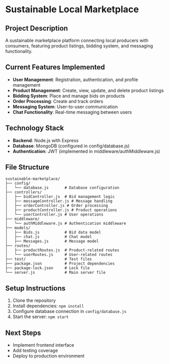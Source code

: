 # Sustainable Local Marketplace

## Project Description
A sustainable marketplace platform connecting local producers with consumers, featuring product listings, bidding system, and messaging functionality.

## Current Features Implemented
- **User Management**: Registration, authentication, and profile management
- **Product Management**: Create, view, update, and delete product listings
- **Bidding System**: Place and manage bids on products
- **Order Processing**: Create and track orders
- **Messaging System**: User-to-user communication
- **Chat Functionality**: Real-time messaging between users

## Technology Stack
- **Backend**: Node.js with Express
- **Database**: MongoDB (configured in config/database.js)
- **Authentication**: JWT (implemented in middleware/authMiddleware.js)

## File Structure
```
sustainable-marketplace/
├── config/
│   └── database.js       # Database configuration
├── controllers/
│   ├── bidController.js  # Bid management logic
│   ├── messageController.js # Message handling
│   ├── orderController.js # Order processing
│   ├── productController.js # Product operations
│   └── userController.js # User operations
├── middleware/
│   └── authMiddleware.js # Authentication middleware
├── models/
│   ├── Bids.js           # Bid data model
│   ├── chat.js           # Chat model
│   ├── Messages.js       # Message model
├── routes/
│   ├── productRoutes.js  # Product-related routes
│   └── userRoutes.js     # User-related routes
├── test/                 # Test files
├── package.json          # Project dependencies
├── package-lock.json     # Lock file
└── server.js             # Main server file
```

## Setup Instructions
1. Clone the repository
2. Install dependencies: `npm install`
3. Configure database connection in `config/database.js`
4. Start the server: `npm start`

## Next Steps
- Implement frontend interface
- Add testing coverage
- Deploy to production environment
